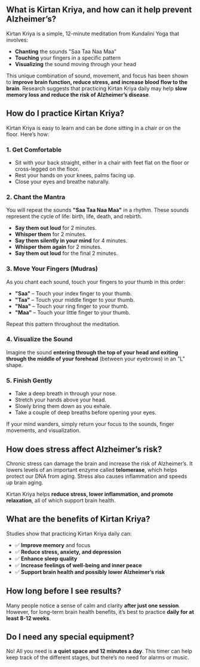 ## **What is Kirtan Kriya, and how can it help prevent Alzheimer’s?**

Kirtan Kriya is a simple, 12-minute meditation from Kundalini Yoga that involves:

- **Chanting** the sounds "Saa Taa Naa Maa"
- **Touching** your fingers in a specific pattern
- **Visualizing** the sound moving through your head

This unique combination of sound, movement, and focus has been shown to **improve brain function, reduce stress, and increase blood flow to the brain**. Research suggests that practicing Kirtan Kriya daily may help **slow memory loss and reduce the risk of Alzheimer’s disease**.

## **How do I practice Kirtan Kriya?**

Kirtan Kriya is easy to learn and can be done sitting in a chair or on the floor. Here’s how:

### **1. Get Comfortable**

- Sit with your back straight, either in a chair with feet flat on the floor or cross-legged on the floor.
- Rest your hands on your knees, palms facing up.
- Close your eyes and breathe naturally.

### **2. Chant the Mantra**

You will repeat the sounds **"Saa Taa Naa Maa"** in a rhythm. These sounds represent the cycle of life: birth, life, death, and rebirth.

- **Say them out loud** for 2 minutes.
- **Whisper them** for 2 minutes.
- **Say them silently in your mind** for 4 minutes.
- **Whisper them again** for 2 minutes.
- **Say them out loud** for the final 2 minutes.

### **3. Move Your Fingers (Mudras)**

As you chant each sound, touch your fingers to your thumb in this order:

- **"Saa"** – Touch your index finger to your thumb.
- **"Taa"** – Touch your middle finger to your thumb.
- **"Naa"** – Touch your ring finger to your thumb.
- **"Maa"** – Touch your little finger to your thumb.

Repeat this pattern throughout the meditation.

### **4. Visualize the Sound**

Imagine the sound **entering through the top of your head and exiting through the middle of your forehead** (between your eyebrows) in an "L" shape.

### **5. Finish Gently**

- Take a deep breath in through your nose.
- Stretch your hands above your head.
- Slowly bring them down as you exhale.
- Take a couple of deep breaths before opening your eyes.

If your mind wanders, simply return your focus to the sounds, finger movements, and visualization.

## **How does stress affect Alzheimer’s risk?**

Chronic stress can damage the brain and increase the risk of Alzheimer’s. It lowers levels of an important enzyme called **telomerase**, which helps protect our DNA from aging. Stress also causes inflammation and speeds up brain aging.

Kirtan Kriya helps **reduce stress, lower inflammation, and promote relaxation**, all of which support brain health.

## **What are the benefits of Kirtan Kriya?**

Studies show that practicing Kirtan Kriya daily can:

- ✅ **Improve memory** and focus
- ✅ **Reduce stress, anxiety, and depression**
- ✅ **Enhance sleep quality**
- ✅ **Increase feelings of well-being and inner peace**
- ✅ **Support brain health and possibly lower Alzheimer’s risk**

## **How long before I see results?**

Many people notice a sense of calm and clarity **after just one session**. However, for long-term brain health benefits, it’s best to practice **daily for at least 8-12 weeks**.

## **Do I need any special equipment?**

No! All you need is **a quiet space and 12 minutes a day**. This timer can help keep track of the different stages, but there’s no need for alarms or music.
